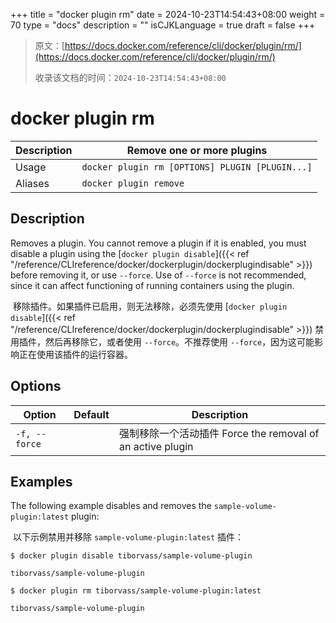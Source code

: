 +++
title = "docker plugin rm"
date = 2024-10-23T14:54:43+08:00
weight = 70
type = "docs"
description = ""
isCJKLanguage = true
draft = false
+++

> 原文：[https://docs.docker.com/reference/cli/docker/plugin/rm/](https://docs.docker.com/reference/cli/docker/plugin/rm/)
>
> 收录该文档的时间：`2024-10-23T14:54:43+08:00`

# docker plugin rm

| Description | Remove one or more plugins                      |
| :---------- | ----------------------------------------------- |
| Usage       | `docker plugin rm [OPTIONS] PLUGIN [PLUGIN...]` |
| Aliases     | `docker plugin remove`                          |

## Description

Removes a plugin. You cannot remove a plugin if it is enabled, you must disable a plugin using the [`docker plugin disable`]({{< ref "/reference/CLIreference/docker/dockerplugin/dockerplugindisable" >}}) before removing it, or use `--force`. Use of `--force` is not recommended, since it can affect functioning of running containers using the plugin.

​	移除插件。如果插件已启用，则无法移除，必须先使用 [`docker plugin disable`]({{< ref "/reference/CLIreference/docker/dockerplugin/dockerplugindisable" >}}) 禁用插件，然后再移除它，或者使用 `--force`。不推荐使用 `--force`，因为这可能影响正在使用该插件的运行容器。

## Options

| Option        | Default | Description                                                |
| ------------- | ------- | ---------------------------------------------------------- |
| `-f, --force` |         | 强制移除一个活动插件 Force the removal of an active plugin |

## Examples

The following example disables and removes the `sample-volume-plugin:latest` plugin:

​	以下示例禁用并移除 `sample-volume-plugin:latest` 插件：

```console
$ docker plugin disable tiborvass/sample-volume-plugin

tiborvass/sample-volume-plugin

$ docker plugin rm tiborvass/sample-volume-plugin:latest

tiborvass/sample-volume-plugin
```
